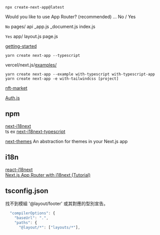 `npx create-next-app@latest `  

Would you like to use App Router? (recommended) ... No / Yes

`No` pages/ api _app.js _document.js index.js  

`Yes` app/ layout.js page.js  


[getting-started](https://nextjs.org/docs/getting-started)  

`yarn create next-app --typescript`  


vercel/next.js/[examples/](https://github.com/vercel/next.js/tree/canary/examples)

`yarn create next-app --example with-typescript with-typescript-app`
`yarn create next-app -e with-tailwindcss [project]`


[nft-market](https://github.com/ergo-pad/nft-market)  

[Auth.js](https://authjs.dev/)

## npm

[next-i18next](https://www.npmjs.com/package/next-i18next)  
ts ex [next-i18next-typescript](https://github.com/isaachinman/next-i18next-typescript)  

[next-themes](https://www.npmjs.com/package/next-themes) An abstraction for themes in your Next.js app 

## i18n

[react-i18next](https://react.i18next.com/)  
[Next.js App Router with i18next (Tutorial)](https://i18nexus.com/tutorials/nextjs/react-i18next)  

## tsconfig.json

找不到模組 '@layout/footer' 或其對應的型別宣告。
  
```js
  "compilerOptions": {
    "baseUrl": ".",
    "paths": {
      "@layout/*": ["layouts/*"],
```
